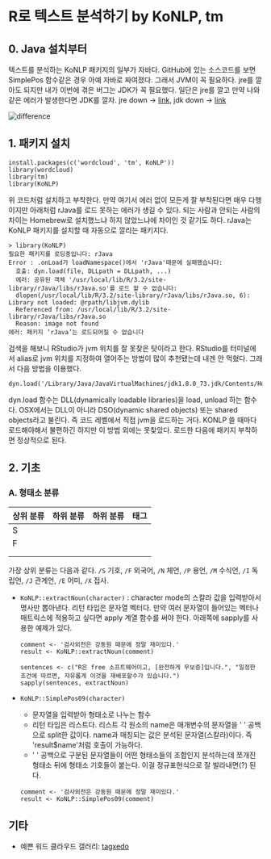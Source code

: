 # R로 텍스트 분석하기 by KoNLP, tm

## 0. Java 설치부터

텍스트를 분석하는 KoNLP 패키지의 일부가 자바다. GitHub에 있는 소스코드를 보면 SimplePos 함수같은 경우 아예 자바로 짜여졌다. 그래서 JVM이 꼭 필요하다. jre를 깔아도 되지만 내가 이번에 겪은 버그는 JDK가 꼭 필요했다. 일단은 jre를 깔고 만약 나와 같은 에러가 발생한다면 JDK를 깔자. jre down -> [link](http://www.oracle.com/technetwork/java/javase/downloads/jre8-downloads-2133155.html), jdk down -> [link](http://www.oracle.com/technetwork/java/javase/downloads/jdk8-downloads-2133151.html)

![difference](http://wikidocs.net/images/page/257/jdk.jpg)

## 1. 패키지 설치

```
install.packages(c('wordcloud', 'tm', KoNLP'))
library(wordcloud)
library(tm)
library(KoNLP)
```

위 코드처럼 설치하고 부착한다. 만약 여기서 에러 없이 모든게 잘 부착된다면 매우 다행이지만 아래처럼 rJava를 로드 못하는 에러가 생길 수 있다. 되는 사람과 안되는 사람의 차이는 Homebrew로 설치했느냐 하지 않았느냐에 차이인 것 같기도 하다. rJava는 KoNLP 패키지를 설치할 때 자동으로 깔리는 패키지다.

```
> library(KoNLP)
필요한 패키지를 로딩중입니다: rJava
Error : .onLoad가 loadNamespace()에서 'rJava'때문에 실패했습니다:
  호출: dyn.load(file, DLLpath = DLLpath, ...)
  에러: 공유된 객체 '/usr/local/lib/R/3.2/site-library/rJava/libs/rJava.so'를 로드 할 수 없습니다:
  dlopen(/usr/local/lib/R/3.2/site-library/rJava/libs/rJava.so, 6): Library not loaded: @rpath/libjvm.dylib
  Referenced from: /usr/local/lib/R/3.2/site-library/rJava/libs/rJava.so
  Reason: image not found
에러: 패키지 ‘rJava’는 로드되어질 수 없습니다
```

검색을 해보니 RStudio가 jvm 위치를 잘 못찾은 탓이라고 한다. RStudio를 터미널에서 alias로 jvm 위치를 지정하여 열어주는 방법이 많이 추천됐는데 내겐 안 먹혔다. 그래서 다음 방법을 이용했다.

```
dyn.load('/Library/Java/JavaVirtualMachines/jdk1.8.0_73.jdk/Contents/Home/jre/lib/server/libjvm.dylib')
```

dyn.load 함수는 DLL(dynamically loadable libraries)을 load, unload 하는 함수다. OSX에서는 DLL이 아니라 DSO(dynamic shared objects) 또는 shared objects라고 불린다. 즉 코드 레벨에서 직접 jvm을 로드하는 거다. KONLP 쓸 때마다 로드해야해서 불편하긴 하지만 이 방법 외에는 못찾았다. 로드한 다음에 패키지 부착하면 정상적으로 된다.

## 2. 기초

### A. 형태소 분류

| 상위 분류 | 하위 분류 | 하위 분류 | 태그 |
|-----------|-----------|-----------|------|
| S         |           |           |      |
| F         |           |           |      |
|           |           |           |      |
|           |           |           |      |

가장 상위 분류는 다음과 같다. `/S` 기호, `/F` 외국어, `/N` 체언, `/P` 용언, `/M` 수식언, `/I` 독립언, `/J` 관계언, `/E` 어미, `/X` 접사. 

- `KoNLP::extractNoun(character)` : character mode의 스칼라 값을 입력받아서 명사만 뽑아낸다. 리턴 타입은 문자열 벡터다. 만약 여러 문자열이 들어있는 벡터나 매트릭스에 적용하고 싶다면 apply 계열 함수를 써야 한다. 아래쪽에 sapply를 사용한 예제가 있다.

    ```
    comment <- '검사외전은 강동원 때문에 정말 재미있다.'
    result <- KoNLP::extractNoun(comment)

    sentences <- c("R은 free 소프트웨어이고, [완전하게 무보증]입니다.", "일정한 조건에 따르면, 자유롭게 이것을 재배포할수가 있습니다.")
    sapply(sentences, extractNoun)
    ```

- `KoNLP::SimplePos09(character)`
    + 문자열을 입력받아 형태소로 나누는 함수
    + 리턴 타입은 리스트다. 리스트 각 원소의 name은 매개변수의 문자열을 ' ' 공백으로 split한 값이다. name과 매칭되는 값은 분석된 문자열(스칼라)이다. 즉 'result$name'처럼 호출이 가능하다.
    + ' ' 공백으로 구분된 문자열들이 어떤 형태소들의 조합인지 분석하는데 쪼개진 형태소 뒤에 형태소 기호들이 붙는다. 이걸 정규표현식으로 잘 발라내면(?) 된다.

    ```
    comment <- '검사외전은 강동원 때문에 정말 재미있다.'
    result <- KoNLP::SimplePos09(comment)
    ```

## 기타

- 예쁜 워드 클라우드 갤러리: [tagxedo](http://www.tagxedo.com/gallery.html)
